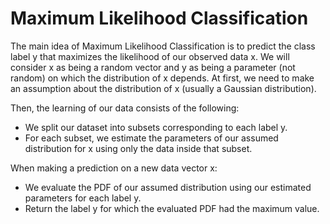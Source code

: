 # Maximum Likelihood Classification
  The main idea of Maximum Likelihood Classification is to predict the class label y that maximizes the likelihood of our observed data x. We will consider x as being a random vector and y as being a parameter (not random) on which the distribution of x depends. At first, we need to make an assumption about the distribution of x (usually a Gaussian distribution).

Then, the learning of our data consists of the following:
  - We split our dataset into subsets corresponding to each label y.
  - For each subset, we estimate the parameters of our assumed distribution for x using only the data inside that subset.

When making a prediction on a new data vector x:
  - We evaluate the PDF of our assumed distribution using our estimated parameters for each label y.
  - Return the label y for which the evaluated PDF had the maximum value.
    
    


